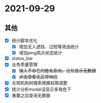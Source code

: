 # 2021-09-29
## 其他
  - [x] 统计脚本优化
    - [x] 增加无人遮挡、过短等筛选统计
    - [x] 增加ping网点状态统计
  - [x] status_bar
  - [x] 业务质量管理
    - [x] ~~输入不存在的姓名查询，没有显示无数据~~
    - [x] ~~点击查看无正常响应~~
  - [x] 左侧机构树搜索根据权限调整
  - [x] 统计分析modal没显示多角色下
  - [x] 重置之后查询无数据